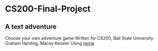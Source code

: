 # CS200-Final-Project

## A text adventure

Choose your own adventure game
Written for CS200, Ball State University
Graham Harding, Macey Kessler
Using [twine](http://twinery.org)
